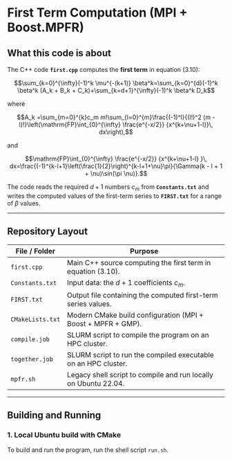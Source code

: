 # First Term Computation (MPI + Boost.MPFR)

## What this code is about

The C++ code **`first.cpp`** computes the **first term** in equation (3.10):

$$\sum_{k=0}^{\infty}(-1)^k \mu^{-(k+1)} \beta^k=\sum_{k=0}^{d}(-1)^k \beta^k (A_k + B_k + C_k)+\sum_{k=d+1}^{\infty}(-1)^k \beta^k D_k$$

where

$$A_k =\sum_{m=0}^{k}c_m m!\sum_{l=0}^{m}\frac{(-1)^l}{(l!)^2 (m - l)!}\left(\mathrm{FP}\int_{0}^{\infty} \frac{e^{-x/2}} {x^{k+\nu+1-l}}\, dx\right),$$

and

$$\mathrm{FP}\int_{0}^{\infty} \frac{e^{-x/2}} {x^{k+\nu+1-l} }\, dx=\frac{(-1)^{k-l+1}\left(\frac{1}{2}\right)^{k-l+1+\nu}\pi}{\Gamma(k - l + 1 + \nu)\sin(\pi \nu)}.$$

The code reads the required $d + 1$ numbers $c_m$ from **`Constants.txt`** and writes the computed values of the first-term series to **`FIRST.txt`** for a range of $\beta$ values.

---

## Repository Layout

| File / Folder     | Purpose                                                                 |
|-------------------|-------------------------------------------------------------------------|
| `first.cpp`       | Main C++ source computing the first term in equation (3.10).            |
| `Constants.txt`   | Input data: the $d + 1$ coefficients $c_m$.                              |
| `FIRST.txt`       | Output file containing the computed first-term series values.           |
| `CMakeLists.txt`  | Modern CMake build configuration (MPI + Boost + MPFR + GMP).            |
| `compile.job`     | SLURM script to compile the program on an HPC cluster.                  |
| `together.job`    | SLURM script to run the compiled executable on an HPC cluster.          |
| `mpfr.sh`         | Legacy shell script to compile and run locally on Ubuntu 22.04.         |

---

## Building and Running

### 1. Local Ubuntu build with CMake

To build and run the program, run the shell script `run.sh`. 
